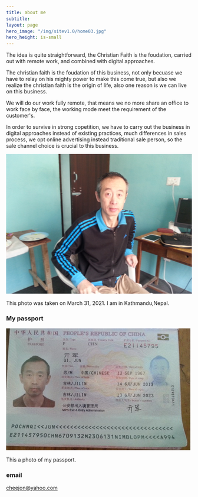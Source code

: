 ```yaml
---
title: about me
subtitle: 
layout: page
hero_image: "/img/sitev1.0/home03.jpg"
hero_height: is-small
---
```


The idea is quite straightforward, the Christian Faith is the foudation, carried out with remote work, and combined with digital approaches.

The christian faith is the foudation of this business, not only becuase we have to relay on his mighty power to make this come true, but also we realize the christian faith is the origin of life, also one reason is we can live on this business.

We will do our work fully remote, that means we no more share an office to work face by face, the working mode meet the requirement of the customer's.

In order to survive in strong copetition, we have to carry out the business in digital approaches instead of existing practices, much differences in sales process, we opt online advertising instead traditional sale person, so the sale channel choice is crucial to this business.

![Me](/img/portrait.png)

This photo was taken on March 31, 2021. I am in Kathmandu,Nepal.

### My passport

![MyPassport](/img/pass.jpeg)

This a photo of my passport.

### email

cheejon@yahoo.com

